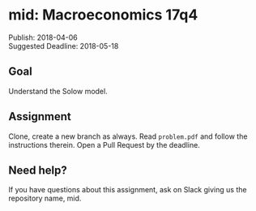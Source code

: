 # mid: Macroeconomics 17q4

Publish: 2018-04-06  
Suggested Deadline: 2018-05-18

## Goal

Understand the Solow model.

## Assignment

Clone, create a new branch as always. Read `problem.pdf` and follow the instructions therein. Open a Pull Request by the deadline. 

## Need help?

If you have questions about this assignment, ask on Slack giving us the repository name, mid. 
